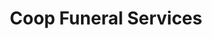 ---
title: "Coop Funeral Services"
url: /felixstowe/coop-funeral-services/
shop: funeral directors
---